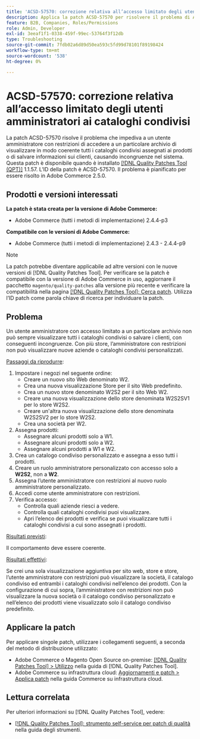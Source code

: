```yaml
---
title: 'ACSD-57570: correzione relativa all’accesso limitato degli utenti amministratori ai cataloghi condivisi'
description: Applica la patch ACSD-57570 per risolvere il problema di Adobe Commerce, a causa del quale un utente amministratore con restrizioni e accesso a un particolare archivio non può visualizzare in modo coerente tutti i cataloghi condivisi assegnati ai prodotti o salvare le informazioni sui clienti, causando incongruenze nel sistema.
feature: B2B, Companies, Roles/Permissions
role: Admin, Developer
exl-id: 3eeaf1f1-0338-459f-99ec-53764f3f12db
type: Troubleshooting
source-git-commit: 7fdb02a6d89d50ea593c5fd99d78101f89198424
workflow-type: tm+mt
source-wordcount: '538'
ht-degree: 0%

---
```


# ACSD-57570: correzione relativa all’accesso limitato degli utenti amministratori ai cataloghi condivisi

La patch ACSD-57570 risolve il problema che impediva a un utente amministratore con restrizioni di accedere a un particolare archivio di visualizzare in modo coerente tutti i cataloghi condivisi assegnati ai prodotti o di salvare informazioni sui clienti, causando incongruenze nel sistema. Questa patch è disponibile quando è installato [[!DNL Quality Patches Tool (QPT)]](/help/tools/quality-patches-tool/quality-patches-tool-to-self-serve-quality-patches.md) 1.1.57. L’ID della patch è ACSD-57570. Il problema è pianificato per essere risolto in Adobe Commerce 2.5.0.

## Prodotti e versioni interessati

**La patch è stata creata per la versione di Adobe Commerce:**

* Adobe Commerce (tutti i metodi di implementazione) 2.4.4-p3

**Compatibile con le versioni di Adobe Commerce:**

* Adobe Commerce (tutti i metodi di implementazione) 2.4.3 - 2.4.4-p9

>[!NOTE]
>
>La patch potrebbe diventare applicabile ad altre versioni con le nuove versioni di [!DNL Quality Patches Tool]. Per verificare se la patch è compatibile con la versione di Adobe Commerce in uso, aggiornare il pacchetto `magento/quality-patches` alla versione più recente e verificare la compatibilità nella pagina [[!DNL Quality Patches Tool]: Cerca patch](https://experienceleague.adobe.com/tools/commerce-quality-patches/index.html). Utilizza l’ID patch come parola chiave di ricerca per individuare la patch.

## Problema

Un utente amministratore con accesso limitato a un particolare archivio non può sempre visualizzare tutti i cataloghi condivisi o salvare i clienti, con conseguenti incongruenze. Con più store, l’amministratore con restrizioni non può visualizzare nuove aziende o cataloghi condivisi personalizzati.

<u>Passaggi da riprodurre</u>:

1. Impostare i negozi nel seguente ordine:
   * Creare un nuovo sito Web denominato W2.
   * Crea una nuova visualizzazione Store per il sito Web predefinito.
   * Crea un nuovo store denominato W2S2 per il sito Web W2.
   * Creare una nuova visualizzazione dello store denominata W2S2SV1 per lo store W2S2.
   * Creare un&#39;altra nuova visualizzazione dello store denominata W2S2SV2 per lo store W2S2.
   * Crea una società per W2.
1. Assegna prodotti:
   * Assegnare alcuni prodotti solo a W1.
   * Assegnare alcuni prodotti solo a W2.
   * Assegnare alcuni prodotti a W1 e W2.
1. Crea un catalogo condiviso personalizzato e assegna a esso tutti i prodotti.
1. Creare un ruolo amministratore personalizzato con accesso solo a **W2S2**, non a **W2**.
1. Assegna l’utente amministratore con restrizioni al nuovo ruolo amministratore personalizzato.
1. Accedi come utente amministratore con restrizioni.
1. Verifica accesso:
   * Controlla quali aziende riesci a vedere.
   * Controlla quali cataloghi condivisi puoi visualizzare.
   * Apri l’elenco dei prodotti e verifica se puoi visualizzare tutti i cataloghi condivisi a cui sono assegnati i prodotti.

<u>Risultati previsti</u>:

Il comportamento deve essere coerente.

<u>Risultati effettivi</u>:

Se crei una sola visualizzazione aggiuntiva per sito web, store e store, l’utente amministratore con restrizioni può visualizzare la società, il catalogo condiviso ed entrambi i cataloghi condivisi nell’elenco dei prodotti. Con la configurazione di cui sopra, l’amministratore con restrizioni non può visualizzare la nuova società o il catalogo condiviso personalizzato e nell’elenco dei prodotti viene visualizzato solo il catalogo condiviso predefinito.

## Applicare la patch

Per applicare singole patch, utilizzare i collegamenti seguenti, a seconda del metodo di distribuzione utilizzato:

* Adobe Commerce o Magento Open Source on-premise: [[!DNL Quality Patches Tool] > Utilizzo](/help/tools/quality-patches-tool/usage.md) nella guida di [!DNL Quality Patches Tool].
* Adobe Commerce su infrastruttura cloud: [Aggiornamenti e patch > Applica patch](https://experienceleague.adobe.com/docs/commerce-cloud-service/user-guide/develop/upgrade/apply-patches.html) nella guida Commerce su infrastruttura cloud.

## Lettura correlata

Per ulteriori informazioni su [!DNL Quality Patches Tool], vedere:

* [[!DNL Quality Patches Tool]: strumento self-service per patch di qualità](/help/tools/quality-patches-tool/quality-patches-tool-to-self-serve-quality-patches.md) nella guida degli strumenti.
